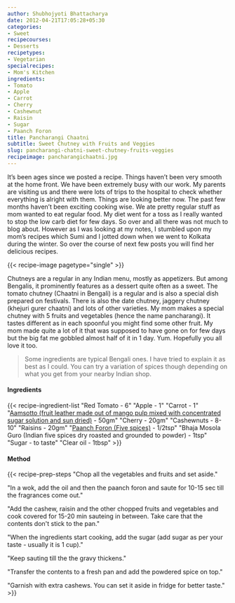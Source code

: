```yaml
---
author: Shubhojyoti Bhattacharya
date: 2012-04-21T17:05:28+05:30
categories:
- Sweet
recipecourses:
- Desserts
recipetypes:
- Vegetarian
specialrecipes:
- Mom's Kitchen
ingredients:
- Tomato
- Apple
- Carrot
- Cherry
- Cashewnut
- Raisin
- Sugar
- Paanch Foron
title: Pancharangi Chaatni
subtitle: Sweet Chutney with Fruits and Veggies
slug: pancharangi-chatni-sweet-chutney-fruits-veggies
recipeimage: pancharangichaatni.jpg
---
```


It’s been ages since we posted a recipe. Things haven’t been very smooth at the home front. We have been extremely busy with our work. My parents are visiting us and there were lots of trips to the hospital to check whether everything is alright with them. Things are looking better now. The past few months haven’t been exciting cooking wise. We ate pretty regular stuff as mom wanted to eat regular food. My diet went for a toss as I really wanted to stop the low carb diet for few days. So over and all there was not much to blog about. However as I was looking at my notes, I stumbled upon my mom’s recipes which Sumi and I jotted down when we went to Kolkata during the winter. So over the course of next few posts you will find her delicious recipes.

{{< recipe-image pagetype="single" >}}

Chutneys are a regular in any Indian menu, mostly as appetizers. But among Bengalis, it prominently features as a dessert quite often as a sweet. The tomato chutney (Chaatni in Bengali) is a regular and is also a special dish prepared on festivals. There is also the date chutney, jaggery chutney (khejuri gurer chaatni) and lots of other varieties. My mom makes a special chutney with 5 fruits and vegetables (hence the name pancharangi). It tastes different as in each spoonful you might find some other fruit. My mom made quite a lot of it that was supposed to have gone on for few days but the big fat me gobbled almost half of it in 1 day. Yum. Hopefully you all love it too.

> Some ingredients are typical Bengali ones. I have tried to explain it as best as I could. You can try a variation of spices though depending on what you get from your nearby Indian shop.

#### Ingredients

{{< recipe-ingredient-list
"Red Tomato - 6"
"Apple - 1"
"Carrot - 1"
"[Aamsotto (fruit leather made out of mango pulp mixed with concentrated sugar solution and sun dried)](https://en.wikipedia.org/wiki/Aam_papad) - 50gm"
"Cherry - 20gm"
"Cashewnuts - 8-10"
"Raisins - 20gm"
"[Paanch Foron (Five spices)](https://en.wikipedia.org/wiki/Panch_phoron) - 1/2tsp"
"Bhaja Mosola Guro (Indian five spices dry roasted and grounded to powder) - 1tsp"
"Sugar - to taste"
"Clear oil - 1tbsp" >}}

#### Method

{{< recipe-prep-steps
"Chop all the vegetables and fruits and set aside."

"In a wok, add the oil and then the paanch foron and saute for 10-15 sec till the fragrances come out."

"Add the cashew, raisin and the other chopped fruits and vegetables and cook covered for 15-20 min sauteing in between. Take care that the contents don't stick to the pan."

"When the ingredients start cooking, add the sugar (add sugar as per your taste - usually it is 1 cup)."

"Keep sauting till the the gravy thickens."

"Transfer the contents to a fresh pan and add the powdered spice on top."

"Garnish with extra cashews. You can set it aside in fridge for better taste." >}}
